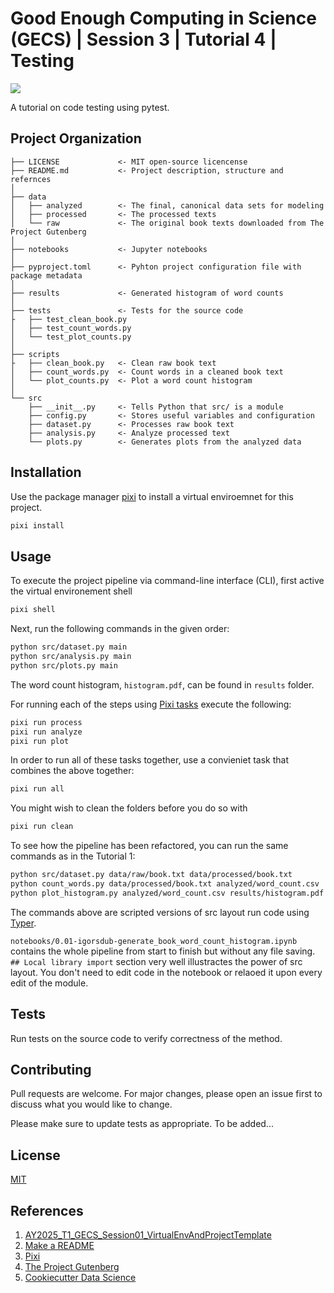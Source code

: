 # Good Enough Computing in Science (GECS) | Session 3 | Tutorial 4 | Testing

<a target="_blank" href="https://cookiecutter-data-science.drivendata.org/">
    <img src="https://img.shields.io/badge/CCDS-Project%20template-328F97?logo=cookiecutter" />
</a>

A tutorial on code testing using pytest.

## Project Organization

```text
├── LICENSE             <- MIT open-source licencense
├── README.md           <- Project description, structure and refernces
│
├── data                
│   ├── analyzed        <- The final, canonical data sets for modeling
│   ├── processed       <- The processed texts
│   └── raw             <- The original book texts downloaded from The Project Gutenberg
│
├── notebooks           <- Jupyter notebooks
│
├── pyproject.toml      <- Pyhton project configuration file with package metadata
│
├── results             <- Generated histogram of word counts
│
├── tests               <- Tests for the source code
├   ├── test_clean_book.py
│   ├── test_count_words.py
│   └── test_plot_counts.py
│
├── scripts
├   ├── clean_book.py   <- Clean raw book text
│   ├── count_words.py  <- Count words in a cleaned book text
│   └── plot_counts.py  <- Plot a word count histogram
│
└── src
    ├── __init__.py     <- Tells Python that src/ is a module
    ├── config.py       <- Stores useful variables and configuration
    ├── dataset.py      <- Processes raw book text
    ├── analysis.py     <- Analyze processed text
    └── plots.py        <- Generates plots from the analyzed data
```

## Installation

Use the package manager [pixi](https://pixi.sh) to install a virtual enviroemnet for this project.

```bash
pixi install
```

## Usage

To execute the project pipeline via command-line interface (CLI), first active the virtual environement shell

```bash
pixi shell
```

Next, run the following commands in the given order:

```bash
python src/dataset.py main
python src/analysis.py main
python src/plots.py main
```

The word count histogram, `histogram.pdf`, can be found in `results` folder.

For running each of the steps using [Pixi tasks](https://pixi.sh/latest/workspace/advanced_tasks) execute the following:

```bash
pixi run process
pixi run analyze
pixi run plot
```

In order to run all of these tasks together, use a convieniet task that combines the above together:

```bash
pixi run all
```

You might wish to clean the folders before you do so with

```bash
pixi run clean
```

To see how the pipeline has been refactored, you can run the same commands as in the Tutorial 1:

```bash
python src/dataset.py data/raw/book.txt data/processed/book.txt
python count_words.py data/processed/book.txt analyzed/word_count.csv
python plot_histogram.py analyzed/word_count.csv results/histogram.pdf
```

The commands above are scripted versions of src layout run code using [Typer](https://typer.tiangolo.com/).

`notebooks/0.01-igorsdub-generate_book_word_count_histogram.ipynb` contains the whole pipeline from start to finish but without any file saving. `## Local library import` section very well illustractes the power of src layout. You don't need to edit code in the notebook or relaoed it upon every edit of the module.

## Tests

Run tests on the source code to verify correctness of the method.

## Contributing

Pull requests are welcome. For major changes, please open an issue first
to discuss what you would like to change.

Please make sure to update tests as appropriate. To be added...

## License

[MIT](https://choosealicense.com/licenses/mit/)

## References

1. [AY2025_T1_GECS_Session01_VirtualEnvAndProjectTemplate](https://docs.google.com/presentation/d/1ibLj6rD1ChZBS5Bze_0ej7ZD4ASjWr5mLCBI7scfi48/edit?usp=sharing)
2. [Make a README](https://www.makeareadme.com/)
3. [Pixi](https://pixi.sh)
4. [The Project Gutenberg](https://www.gutenberg.org/)
5. [Cookiecutter Data Science](https://cookiecutter-data-science.drivendata.org/)
